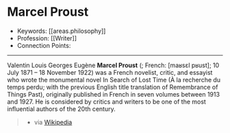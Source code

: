 
# Marcel Proust

- Keywords: [[areas.philosophy]]
- Profession: [[Writer]]
- Connection Points:

---

Valentin Louis Georges Eugène **Marcel Proust** (; French: [maʁsɛl pʁust]; 10 July 1871 – 18 November 1922) was a French novelist, critic, and essayist who wrote the monumental novel In Search of Lost Time (À la recherche du temps perdu; with the previous English title translation of Remembrance of Things Past), originally published in French in seven volumes between 1913 and 1927. He is considered by critics and writers to be one of the most influential authors of the 20th century.

> - via [Wikipedia](https://en.wikipedia.org/wiki/Marcel%20Proust)
